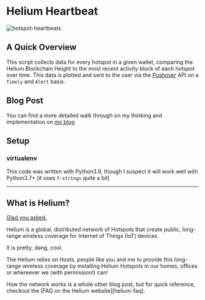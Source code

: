 # Helium Heartbeat

![hotspot-heartbeats](./_assets/sample-image.png)

## A Quick Overview

This script collects data for every hotspot in a given wallet, comparing the Helium Blockchain Height to the most recent activity block of each hotspot over time. This data is plotted and sent to the user via the [Pushover][pushover-link] API on a `Timely` and `Alert` basis.

[pushover-link]: https://pushover.net/

## Blog Post

You can find a more detailed walk through on my thinking and implementation on [my blog][blog-post-link]

[blog-post-link]: https://gutentag.co/34pMf90

## Setup

### virtualenv

This code was written with Python3.9, though I suspect it will work well with Python3.7+ (it uses `f-strings` quite a bit)

---

## What is Helium?

[Glad you asked.][what-is-helium-video]

Helium is a global, distributed network of Hotspots that create public, long-range wireless coverage for Internet of Things (IoT) devices.

It is pretty, dang, cool.

The Helium relies on Hosts, people like you and me to provide this long-range wireless coverage by installing Helium Hotspots in our homes, offices or whereever we (with permission!) can!

How the network works is a whole other blog post, but for quick reference, checkout the [FAQ on the Helium website][helium-faq].

[what-is-helium-video]: https://gutentag.co/3CtTbyp

